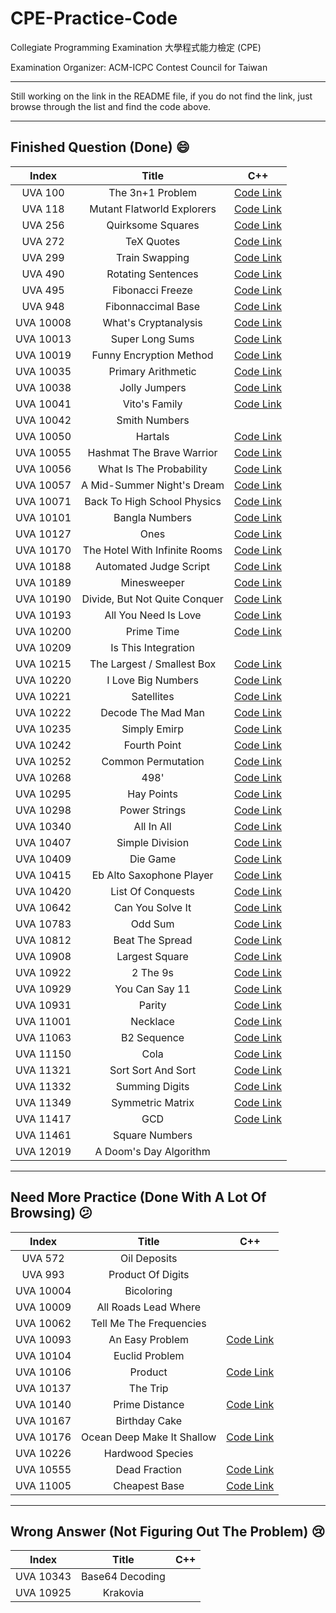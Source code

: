 # CPE-Practice-Code

Collegiate Programming Examination 大學程式能力檢定 (CPE)

Examination Organizer: ACM-ICPC Contest Council for Taiwan

---

Still working on the link in the README file, if you do not find the link, just browse through the list and find the code above.

---

## Finished Question (Done) 😄

|Index|Title|C++|
|:-----:|:-----:|:-----:|
|UVA 100|The 3n+1 Problem|[Code Link](https://github.com/toby0622/CPE-Practice-Code/blob/master/UVA%20100%20The%203n%20%2B%201%20Problem/main.cpp)|
|UVA 118|Mutant Flatworld Explorers|[Code Link](https://github.com/toby0622/CPE-Practice-Code/blob/master/UVA%20118%20Mutant%20Flatworld%20Explorers/main.cpp)|
|UVA 256|Quirksome Squares|[Code Link](https://github.com/toby0622/CPE-Practice-Code/blob/master/UVA%20256%20Quirksome%20Squares/main.cpp)|
|UVA 272|TeX Quotes|[Code Link](https://github.com/toby0622/CPE-Practice-Code/blob/master/UVA%20272%20TeX%20Quotes/main.cpp)|
|UVA 299|Train Swapping|[Code Link](https://github.com/toby0622/CPE-Practice-Code/blob/master/UVA%20299%20Train%20Swapping/main.cpp)|
|UVA 490|Rotating Sentences|[Code Link](https://github.com/toby0622/CPE-Practice-Code/blob/master/UVA%20490%20Rotating%20Sentences/main.cpp)|
|UVA 495|Fibonacci Freeze|[Code Link](https://github.com/toby0622/CPE-Practice-Code/blob/master/UVA%20495%20Fibonacci%20Freeze/main.cpp)|
|UVA 948|Fibonnaccimal Base|[Code Link](https://github.com/toby0622/CPE-Practice-Code/blob/master/UVA%20948%20Fibonaccimal%20Base/main.cpp)|
|UVA 10008|What's Cryptanalysis|[Code Link](https://github.com/toby0622/CPE-Practice-Code/blob/master/UVA%2010008%20What's%20Cryptanalysis/main.cpp)|
|UVA 10013|Super Long Sums|[Code Link](https://github.com/toby0622/CPE-Practice-Code/blob/master/UVA%2010013%20Super%20Long%20Sums/main.cpp)|
|UVA 10019|Funny Encryption Method|[Code Link](https://github.com/toby0622/CPE-Practice-Code/blob/master/UVA%2010019%20Funny%20Encryption%20Method/main.cpp)|
|UVA 10035|Primary Arithmetic|[Code Link](https://github.com/toby0622/CPE-Practice-Code/blob/master/UVA%2010035%20Primary%20Arithmetic/main.cpp)|
|UVA 10038|Jolly Jumpers|[Code Link](https://github.com/toby0622/CPE-Practice-Code/blob/master/UVA%2010038%20Jolly%20Jumpers/main.cpp)|
|UVA 10041|Vito's Family|[Code Link](https://github.com/toby0622/CPE-Practice-Code/blob/master/UVA%2010041%20Vito's%20Family/main.cpp)|
|UVA 10042|Smith Numbers|
|UVA 10050|Hartals|[Code Link](https://github.com/toby0622/CPE-Practice-Code/blob/master/UVA%2010050%20Hartals/main.cpp)|
|UVA 10055|Hashmat The Brave Warrior|[Code Link](https://github.com/toby0622/CPE-Practice-Code/blob/master/UVA%2010055%20Hashmat%20the%20Brave%20Warrior/main.cpp)|
|UVA 10056|What Is The Probability|[Code Link](https://github.com/toby0622/CPE-Practice-Code/blob/master/UVA%2010056%20What%20Is%20The%20Probability/main.cpp)|
|UVA 10057|A Mid-Summer Night's Dream|[Code Link](https://github.com/toby0622/CPE-Practice-Code/blob/master/UVA%2010057%20A%20Mid-Summer%20Night's%20Dream/main.cpp)|
|UVA 10071|Back To High School Physics|[Code Link](https://github.com/toby0622/CPE-Practice-Code/blob/master/UVA%2010071%20Back%20To%20High%20School%20Physics/main.cpp)|
|UVA 10101|Bangla Numbers|[Code Link](https://github.com/toby0622/CPE-Practice-Code/blob/master/UVA%2010101%20Bangla%20Numbers/main.cpp)|
|UVA 10127|Ones|[Code Link](https://github.com/toby0622/CPE-Practice-Code/tree/master/UVA%2010127%20Ones/main.cpp)|
|UVA 10170|The Hotel With Infinite Rooms|[Code Link](https://github.com/toby0622/CPE-Practice-Code/blob/master/UVA%2010170%20The%20Hotel%20With%20Infinite%20Rooms/main.cpp)|
|UVA 10188|Automated Judge Script|[Code Link](https://github.com/toby0622/CPE-Practice-Code/blob/master/UVA%2010188%20Automated%20Judge%20Script/main.cpp)|
|UVA 10189|Minesweeper|[Code Link](https://github.com/toby0622/CPE-Practice-Code/blob/master/UVA%2010189%20Minesweeper/main.cpp)|
|UVA 10190|Divide, But Not Quite Conquer|[Code Link](https://github.com/toby0622/CPE-Practice-Code/blob/master/UVA%2010190%20Divide%20But%20Not%20Quite%20Conquer/main.cpp)|
|UVA 10193|All You Need Is Love|[Code Link](https://github.com/toby0622/CPE-Practice-Code/blob/master/UVA%2010193%20All%20You%20Need%20Is%20Love/main.cpp)|
|UVA 10200|Prime Time|[Code Link](https://github.com/toby0622/CPE-Practice-Code/blob/master/UVA%2010200%20Prime%20Time/main.cpp)|
|UVA 10209|Is This Integration|
|UVA 10215|The Largest / Smallest Box|[Code Link](https://github.com/toby0622/CPE-Practice-Code/blob/master/UVA%2010215%20The%20Largest%20Smallest%20Box/main.cpp)|
|UVA 10220|I Love Big Numbers|[Code Link](https://github.com/toby0622/CPE-Practice-Code/blob/master/UVA%2010220%20I%20Love%20Big%20Numbers/main.cpp)|
|UVA 10221|Satellites|[Code Link](https://github.com/toby0622/CPE-Practice-Code/blob/master/UVA%2010221%20Satellites/main.cpp)|
|UVA 10222|Decode The Mad Man|[Code Link](https://github.com/toby0622/CPE-Practice-Code/blob/master/UVA%2010222%20Decode%20The%20Mad%20Man/main.cpp)|
|UVA 10235|Simply Emirp|[Code Link](https://github.com/toby0622/CPE-Practice-Code/blob/master/UVA%2010235%20Simply%20Emirp/main.cpp)|
|UVA 10242|Fourth Point|[Code Link](https://github.com/toby0622/CPE-Practice-Code/blob/master/UVA%2010242%20Fourth%20Point/main.cpp)|
|UVA 10252|Common Permutation|[Code Link](https://github.com/toby0622/CPE-Practice-Code/blob/master/UVA%2010252%20Common%20Permutation/main.cpp)|
|UVA 10268|498'|[Code Link](https://github.com/toby0622/CPE-Practice-Code/blob/master/UVA%2010268%20498%20Bis/main.cpp)|
|UVA 10295|Hay Points|[Code Link](https://github.com/toby0622/CPE-Practice-Code/blob/master/UVA%2010295%20Hay%20Points/main.cpp)|
|UVA 10298|Power Strings|[Code Link](https://github.com/toby0622/CPE-Practice-Code/blob/master/UVA%2010298%20Power%20Strings/main.cpp)|
|UVA 10340|All In All|[Code Link](https://github.com/toby0622/CPE-Practice-Code/blob/master/UVA%2010340%20All%20In%20All/main.cpp)|
|UVA 10407|Simple Division|[Code Link](https://github.com/toby0622/CPE-Practice-Code/blob/master/UVA%2010407%20Simple%20Division/main.cpp)|
|UVA 10409|Die Game|[Code Link](https://github.com/toby0622/CPE-Practice-Code/blob/master/UVA%2010409%20Die%20Game/main.cpp)|
|UVA 10415|Eb Alto Saxophone Player|[Code Link](https://github.com/toby0622/CPE-Practice-Code/blob/master/UVA%2010415%20Eb%20Alto%20Saxophone%20Player/main.cpp)|
|UVA 10420|List Of Conquests|[Code Link](https://github.com/toby0622/CPE-Practice-Code/blob/master/UVA%2010420%20List%20Of%20Conquest/main.cpp)|
|UVA 10642|Can You Solve It|[Code Link](https://github.com/toby0622/CPE-Practice-Code/blob/master/UVA%2010642%20Can%20You%20Solve%20It/main.cpp)|
|UVA 10783|Odd Sum|[Code Link](https://github.com/toby0622/CPE-Practice-Code/blob/master/UVA%2010783%20Odd%20Sum/main.cpp)|
|UVA 10812|Beat The Spread|[Code Link](https://github.com/toby0622/CPE-Practice-Code/blob/master/UVA%2010812%20Beat%20The%20Spread/main.cpp)|
|UVA 10908|Largest Square|[Code Link](https://github.com/toby0622/CPE-Practice-Code/blob/master/UVA%2010908%20Largest%20Square/main.cpp)|
|UVA 10922|2 The 9s|[Code Link](https://github.com/toby0622/CPE-Practice-Code/blob/master/UVA%2010922%202%20the%209s/main.cpp)|
|UVA 10929|You Can Say 11|[Code Link](https://github.com/toby0622/CPE-Practice-Code/blob/master/UVA%2010929%20You%20Can%20Say%2011/main.cpp)|
|UVA 10931|Parity|[Code Link](https://github.com/toby0622/CPE-Practice-Code/blob/master/UVA%2010931%20Parity/main.cpp)|
|UVA 11001|Necklace|[Code Link](https://github.com/toby0622/CPE-Practice-Code/blob/master/UVA%2011001%20Necklace/main.cpp)|
|UVA 11063|B2 Sequence|[Code Link](https://github.com/toby0622/CPE-Practice-Code/blob/master/UVA%2011063%20B2%20Sequence/main.cpp)|
|UVA 11150|Cola|[Code Link](https://github.com/toby0622/CPE-Practice-Code/blob/master/UVA%2011150%20Cola/main.cpp)|
|UVA 11321|Sort Sort And Sort|[Code Link](https://github.com/toby0622/CPE-Practice-Code/blob/master/UVA%2011321%20Sort%20Sort%20Sort/main.cpp)|
|UVA 11332|Summing Digits|[Code Link](https://github.com/toby0622/CPE-Practice-Code/blob/master/UVA%2011332%20Summing%20Digits/main.cpp)|
|UVA 11349|Symmetric Matrix|[Code Link](https://github.com/toby0622/CPE-Practice-Code/blob/master/UVA%2011349%20Symmetric%20Matrix/main.cpp)|
|UVA 11417|GCD|[Code Link](https://github.com/toby0622/CPE-Practice-Code/blob/master/UVA%2011417%20GCD/main.cpp)|
|UVA 11461|Square Numbers|
|UVA 12019|A Doom's Day Algorithm|

---

## Need More Practice (Done With A Lot Of Browsing) 😕

|Index|Title|C++|
|:-----:|:-----:|:-----:|
|UVA 572|Oil Deposits|
|UVA 993|Product Of Digits|
|UVA 10004|Bicoloring|
|UVA 10009|All Roads Lead Where|
|UVA 10062|Tell Me The Frequencies|
|UVA 10093|An Easy Problem|[Code Link](https://github.com/toby0622/CPE-Practice-Code/blob/master/UVA%2010093%20An%20Easy%20Problem/main.cpp)|
|UVA 10104|Euclid Problem|
|UVA 10106|Product|[Code Link](https://github.com/toby0622/CPE-Practice-Code/blob/master/UVA%2010106%20Product/main.cpp)|
|UVA 10137|The Trip|
|UVA 10140|Prime Distance|[Code Link](https://github.com/toby0622/CPE-Practice-Code/blob/master/UVA%2010140%20Prime%20Distance/main.cpp)|
|UVA 10167|Birthday Cake|
|UVA 10176|Ocean Deep Make It Shallow|[Code Link](https://github.com/toby0622/CPE-Practice-Code/blob/master/UVA%2010176%20Ocean%20Deep%20Make%20It%20Shallow/main.cpp)|
|UVA 10226|Hardwood Species|
|UVA 10555|Dead Fraction|[Code Link](https://github.com/toby0622/CPE-Practice-Code/blob/master/UVA%2010555%20Dead%20Fraction/main.cpp)|
|UVA 11005|Cheapest Base|[Code Link](https://github.com/toby0622/CPE-Practice-Code/blob/master/UVA%2011005%20Cheapest%20Base/main.cpp)|

---

## Wrong Answer (Not Figuring Out The Problem) 😢

|Index|Title|C++|
|:-----:|:-----:|:-----:|
|UVA 10343|Base64 Decoding|
|UVA 10925|Krakovia|

